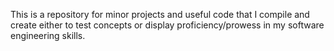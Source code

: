 This is a repository for minor projects and useful code that I compile and create either to test concepts or display proficiency/prowess in my software engineering skills.
